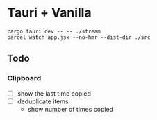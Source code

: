 # Tauri + Vanilla

```
cargo tauri dev -- -- ./stream
parcel watch app.jsx --no-hmr --dist-dir ./src
```

## Todo

### Clipboard

- [ ] show the last time copied
- [ ] deduplicate items
    - show number of times copied

